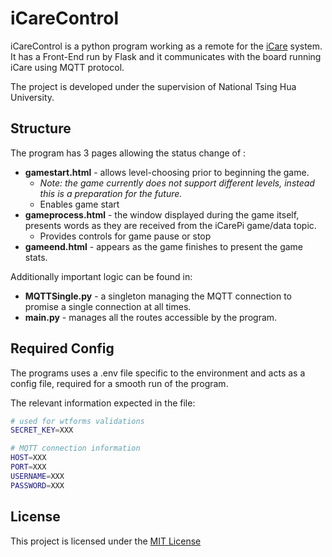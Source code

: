 # iCareControl

iCareControl is a python program working as a remote for the [iCare](https://github.com/Hadar-N/icare) system. It has a Front-End run by Flask and it communicates with the board running iCare using MQTT protocol.

The project is developed under the supervision of National Tsing Hua University.

## Structure

The program has 3 pages allowing the status change of :
- **gamestart.html** - allows level-choosing prior to beginning the game.
  - *Note: the game currently does not support different levels, instead this is a preparation for the future.*
  - Enables game start
- **gameprocess.html** - the window displayed during the game itself, presents words as they are received from the iCarePi game/data topic.
  - Provides controls for game pause or stop
- **gameend.html** - appears as the game finishes to present the game stats.

Additionally important logic can be found in:
- **MQTTSingle.py** - a singleton managing the MQTT connection to promise a single connection at all times.
- **main.py** - manages all the routes accessible by the program.

## Required Config

The programs uses a .env file specific to the environment and acts as a config file, required for a smooth run of the program.

The relevant information expected in the file:

```bash
# used for wtforms validations
SECRET_KEY=XXX

# MQTT connection information
HOST=XXX
PORT=XXX
USERNAME=XXX
PASSWORD=XXX
``` 

## License

This project is licensed under the [MIT License](https://choosealicense.com/licenses/mit/)